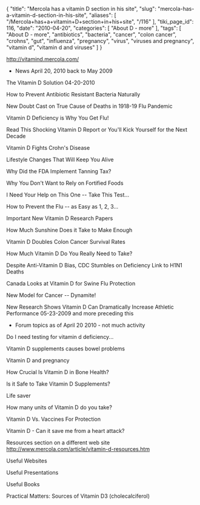 {
    "title": "Mercola has a vitamin D section in his site",
    "slug": "mercola-has-a-vitamin-d-section-in-his-site",
    "aliases": [
        "/Mercola+has+a+vitamin+D+section+in+his+site",
        "/116"
    ],
    "tiki_page_id": 116,
    "date": "2010-04-20",
    "categories": [
        "About D - more"
    ],
    "tags": [
        "About D - more",
        "antibiotics",
        "bacteria",
        "cancer",
        "colon cancer",
        "crohns",
        "gut",
        "influenza",
        "pregnancy",
        "virus",
        "viruses and pregnancy",
        "vitamin d",
        "vitamin d and viruses"
    ]
}


http://vitamind.mercola.com/   

* News April 20, 2010 back to May 2009

The Vitamin D Solution  04-20-2010 

How to Prevent Antibiotic Resistant Bacteria Naturally

New Doubt Cast on True Cause of Deaths in 1918-19 Flu Pandemic

Vitamin D Deficiency is Why You Get Flu!

Read This Shocking Vitamin D Report or You'll Kick Yourself for the Next Decade

Vitamin D Fights Crohn's Disease

Lifestyle Changes That Will Keep You Alive

Why Did the FDA Implement Tanning Tax?

Why You Don't Want to Rely on Fortified Foods

I Need Your Help on This One -- Take This Test...

How to Prevent the Flu -- as Easy as 1, 2, 3...

Important New Vitamin D Research Papers

How Much Sunshine Does it Take to Make Enough

Vitamin D Doubles Colon Cancer Survival Rates

How Much Vitamin D Do You Really Need to Take?

Despite Anti-Vitamin D Bias, CDC Stumbles on Deficiency Link to H1N1 Deaths

Canada Looks at Vitamin D for Swine Flu Protection

New Model for Cancer -- Dynamite!

New Research Shows Vitamin D Can Dramatically Increase Athletic Performance 05-23-2009  and more preceding this

* Forum topics as of April 20 2010 - not much activity

Do I need testing for vitamin d deficiency...

Vitamin D supplements causes bowel problems

Vitamin D and pregnancy

How Crucial Is Vitamin D in Bone Health?

Is it Safe to Take Vitamin D Supplements?

Life saver

How many units of Vitamin D do you take?

Vitamin D Vs. Vaccines For Protection

Vitamin D - Can it save me from a heart attack?

Resources section on a different web site  http://www.mercola.com/article/vitamin-d-resources.htm

Useful Websites

Useful Presentations

Useful Books

Practical Matters: Sources of Vitamin D3  (cholecalciferol)